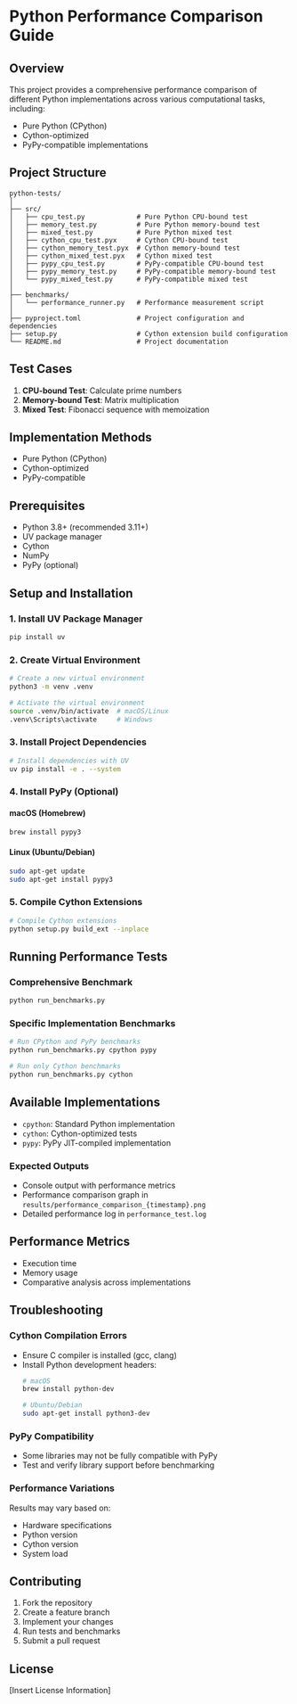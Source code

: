 # Python Performance Comparison Guide

## Overview
This project provides a comprehensive performance comparison of different Python implementations across various computational tasks, including:
- Pure Python (CPython)
- Cython-optimized
- PyPy-compatible implementations

## Project Structure
```
python-tests/
│
├── src/
│   ├── cpu_test.py             # Pure Python CPU-bound test
│   ├── memory_test.py          # Pure Python memory-bound test
│   ├── mixed_test.py           # Pure Python mixed test
│   ├── cython_cpu_test.pyx     # Cython CPU-bound test
│   ├── cython_memory_test.pyx  # Cython memory-bound test
│   ├── cython_mixed_test.pyx   # Cython mixed test
│   ├── pypy_cpu_test.py        # PyPy-compatible CPU-bound test
│   ├── pypy_memory_test.py     # PyPy-compatible memory-bound test
│   └── pypy_mixed_test.py      # PyPy-compatible mixed test
│
├── benchmarks/
│   └── performance_runner.py   # Performance measurement script
│
├── pyproject.toml              # Project configuration and dependencies
├── setup.py                    # Cython extension build configuration
└── README.md                   # Project documentation
```

## Test Cases
1. **CPU-bound Test**: Calculate prime numbers
2. **Memory-bound Test**: Matrix multiplication
3. **Mixed Test**: Fibonacci sequence with memoization

## Implementation Methods
- Pure Python (CPython)
- Cython-optimized
- PyPy-compatible

## Prerequisites
- Python 3.8+ (recommended 3.11+)
- UV package manager
- Cython
- NumPy
- PyPy (optional)

## Setup and Installation

### 1. Install UV Package Manager
```bash
pip install uv
```

### 2. Create Virtual Environment
```bash
# Create a new virtual environment
python3 -m venv .venv

# Activate the virtual environment
source .venv/bin/activate  # macOS/Linux
.venv\Scripts\activate     # Windows
```

### 3. Install Project Dependencies
```bash
# Install dependencies with UV
uv pip install -e . --system
```

### 4. Install PyPy (Optional)
#### macOS (Homebrew)
```bash
brew install pypy3
```

#### Linux (Ubuntu/Debian)
```bash
sudo apt-get update
sudo apt-get install pypy3
```

### 5. Compile Cython Extensions
```bash
# Compile Cython extensions
python setup.py build_ext --inplace
```

## Running Performance Tests

### Comprehensive Benchmark
```bash
python run_benchmarks.py
```

### Specific Implementation Benchmarks
```bash
# Run CPython and PyPy benchmarks
python run_benchmarks.py cpython pypy

# Run only Cython benchmarks
python run_benchmarks.py cython
```

## Available Implementations
- `cpython`: Standard Python implementation
- `cython`: Cython-optimized tests
- `pypy`: PyPy JIT-compiled implementation

### Expected Outputs
- Console output with performance metrics
- Performance comparison graph in `results/performance_comparison_{timestamp}.png`
- Detailed performance log in `performance_test.log`

## Performance Metrics
- Execution time
- Memory usage
- Comparative analysis across implementations

## Troubleshooting

### Cython Compilation Errors
- Ensure C compiler is installed (gcc, clang)
- Install Python development headers:
  ```bash
  # macOS
  brew install python-dev

  # Ubuntu/Debian
  sudo apt-get install python3-dev
  ```

### PyPy Compatibility
- Some libraries may not be fully compatible with PyPy
- Test and verify library support before benchmarking

### Performance Variations
Results may vary based on:
- Hardware specifications
- Python version
- Cython version
- System load

## Contributing
1. Fork the repository
2. Create a feature branch
3. Implement your changes
4. Run tests and benchmarks
5. Submit a pull request

## License
[Insert License Information]
